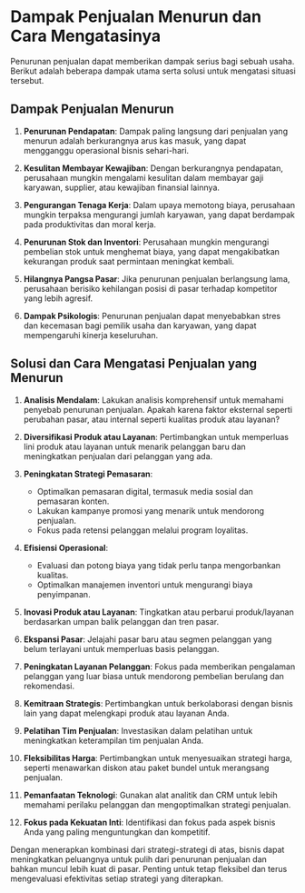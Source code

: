 

# Dampak Penjualan Menurun dan Cara Mengatasinya

Penurunan penjualan dapat memberikan dampak serius bagi sebuah usaha. Berikut adalah beberapa dampak utama serta solusi untuk mengatasi situasi tersebut.

## Dampak Penjualan Menurun

1. **Penurunan Pendapatan**: Dampak paling langsung dari penjualan yang menurun adalah berkurangnya arus kas masuk, yang dapat mengganggu operasional bisnis sehari-hari.

2. **Kesulitan Membayar Kewajiban**: Dengan berkurangnya pendapatan, perusahaan mungkin mengalami kesulitan dalam membayar gaji karyawan, supplier, atau kewajiban finansial lainnya.

3. **Pengurangan Tenaga Kerja**: Dalam upaya memotong biaya, perusahaan mungkin terpaksa mengurangi jumlah karyawan, yang dapat berdampak pada produktivitas dan moral kerja.

4. **Penurunan Stok dan Inventori**: Perusahaan mungkin mengurangi pembelian stok untuk menghemat biaya, yang dapat mengakibatkan kekurangan produk saat permintaan meningkat kembali.

5. **Hilangnya Pangsa Pasar**: Jika penurunan penjualan berlangsung lama, perusahaan berisiko kehilangan posisi di pasar terhadap kompetitor yang lebih agresif.

6. **Dampak Psikologis**: Penurunan penjualan dapat menyebabkan stres dan kecemasan bagi pemilik usaha dan karyawan, yang dapat mempengaruhi kinerja keseluruhan.

## Solusi dan Cara Mengatasi Penjualan yang Menurun

1. **Analisis Mendalam**: Lakukan analisis komprehensif untuk memahami penyebab penurunan penjualan. Apakah karena faktor eksternal seperti perubahan pasar, atau internal seperti kualitas produk atau layanan?

2. **Diversifikasi Produk atau Layanan**: Pertimbangkan untuk memperluas lini produk atau layanan untuk menarik pelanggan baru dan meningkatkan penjualan dari pelanggan yang ada.

3. **Peningkatan Strategi Pemasaran**: 
   - Optimalkan pemasaran digital, termasuk media sosial dan pemasaran konten.
   - Lakukan kampanye promosi yang menarik untuk mendorong penjualan.
   - Fokus pada retensi pelanggan melalui program loyalitas.

4. **Efisiensi Operasional**: 
   - Evaluasi dan potong biaya yang tidak perlu tanpa mengorbankan kualitas.
   - Optimalkan manajemen inventori untuk mengurangi biaya penyimpanan.

5. **Inovasi Produk atau Layanan**: Tingkatkan atau perbarui produk/layanan berdasarkan umpan balik pelanggan dan tren pasar.

6. **Ekspansi Pasar**: Jelajahi pasar baru atau segmen pelanggan yang belum terlayani untuk memperluas basis pelanggan.

7. **Peningkatan Layanan Pelanggan**: Fokus pada memberikan pengalaman pelanggan yang luar biasa untuk mendorong pembelian berulang dan rekomendasi.

8. **Kemitraan Strategis**: Pertimbangkan untuk berkolaborasi dengan bisnis lain yang dapat melengkapi produk atau layanan Anda.

9. **Pelatihan Tim Penjualan**: Investasikan dalam pelatihan untuk meningkatkan keterampilan tim penjualan Anda.

10. **Fleksibilitas Harga**: Pertimbangkan untuk menyesuaikan strategi harga, seperti menawarkan diskon atau paket bundel untuk merangsang penjualan.

11. **Pemanfaatan Teknologi**: Gunakan alat analitik dan CRM untuk lebih memahami perilaku pelanggan dan mengoptimalkan strategi penjualan.

12. **Fokus pada Kekuatan Inti**: Identifikasi dan fokus pada aspek bisnis Anda yang paling menguntungkan dan kompetitif.

Dengan menerapkan kombinasi dari strategi-strategi di atas, bisnis dapat meningkatkan peluangnya untuk pulih dari penurunan penjualan dan bahkan muncul lebih kuat di pasar. Penting untuk tetap fleksibel dan terus mengevaluasi efektivitas setiap strategi yang diterapkan.
